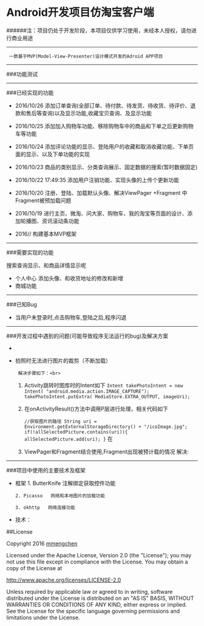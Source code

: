 # Android开发项目仿淘宝客户端
######注：项目仍处于开发阶段，本项目仅供学习使用，未经本人授权，请勿进行商业用途
***
     一款基于MVP(Model-View-Presenter)设计模式开发的Adroid APP项目
   
***

###功能测试

   
***  
###已经实现的功能
- 2016/10/26 添加订单查询(全部订单、待付款、待发货、待收货、待评价、退款和售后等查询)以及显示功能,收藏宝贝查询、及显示功能

- 2016/10/25 添加加入购物车功能、移除购物车中的商品和下单之后更新购物车等功能  
   
- 2016/10/24 添加评论功能的显示、登陆用户的收藏和取消收藏功能、下单页面的显示、以及下单功能的实现

- 2016/10/23 商品的类别显示、分类查询展示、固定数据的搜索(暂时数据固定)

- 2016/10/22 17:49:35 添加用户注销功能、实现头像的上传个更新功能

- 2016/10/20 注册、登陆、加载默认头像、解决ViewPager +Fragment 中Fragment被预加载问题

- 2016/10/19 进行主页、微淘、问大家、购物车、我的淘宝等页面的设计、添加轮播图、资讯滚动条功能

- 2016// 构建基本MVP框架

***
###需要实现的功能

搜索查询显示、和商品详情显示呢
- 个人中心
     添加头像、和收货地址的修改和新增
- 商城功能  
  
***
###已知Bug
-  当用户未登录时,点击购物车,登陆之后,程序闪退
***
###开发过程中遇到的问题(可能导致程序无法运行的bug)及解决方案

- 
  
- 拍照时无法进行图片的裁剪（不断加载）
 
       解决步骤如下：<br>
    1. Activity跳转时图库时的Intent如下 
           `Intent takePhotoIntent = new Intent( "android.media.action.IMAGE_CAPTURE");
            takePhotoIntent.putExtra(
                    MediaStore.EXTRA_OUTPUT,
                    imageUri);`
    2. 在onActivityResult()方法中调用P层进行处理，相关代码如下

        `//获取图片的路径
       String uri = Environment.getExternalStorageDirectory() + "/icoImage.jpg";
        if(!allSelectedPicture.contains(uri)){
            allSelectedPicture.add(uri);
        }`
        在
     3. ViewPager和Fragment结合使用,Fragment出现被预计载的情况
       解决:
        
     
***   
###项目中使用的主要技术及框架
- 框架
      1. ButterKnife  注解绑定获取控件功能

      2. Picasso   网络和本地图片的加载功能
       
      3. okhttp   网络连接功能
      
- 技术：

##License

Copyright 2016 [mmengchen](https://github.com/mmengchen "mmengchen")

Licensed under the Apache License, Version 2.0 (the "License"); you may not use this file except in compliance with the License. You may obtain a copy of the License at

http://www.apache.org/licenses/LICENSE-2.0

Unless required by applicable law or agreed to in writing, software distributed under the License is distributed on an "AS IS" BASIS, WITHOUT WARRANTIES OR CONDITIONS OF ANY KIND, either express or implied. See the License for the specific language governing permissions and limitations under the License.